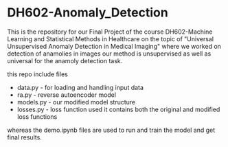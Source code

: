 
# DH602-Anomaly_Detection

This is the repository for our Final Project of the course DH602-Machine Learning and Statistical Methods in Healthcare on the topic of "Universal Unsupervised Anomaly Detection in Medical Imaging" where we worked on detection of anamolies in images our method is unsupervised as well as universal for the anamoly detection task.

this repo include files

*   data.py - for loading and handling input data
* ra.py  - reverse autoencoder model
* models.py -  our modified model structure
* losses.py - loss function used it contains both the original and modified loss functions

whereas the demo.ipynb files are used to run and train the model and get final results.
